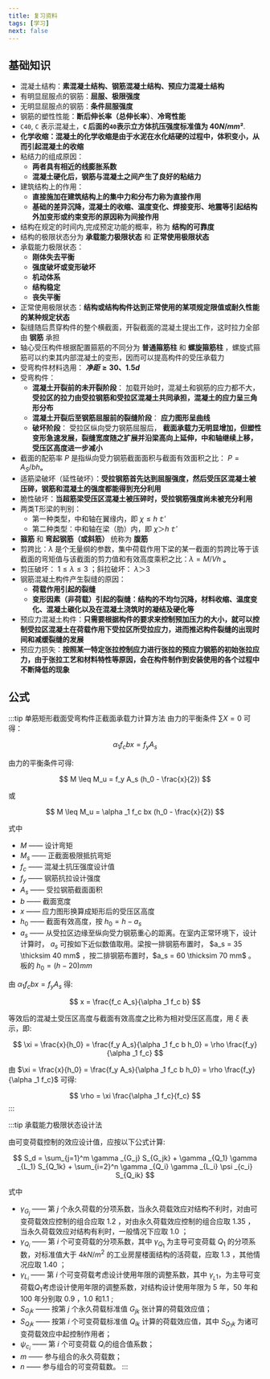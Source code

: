 ```yaml
---
title: 复习资料
tags: [学习]
next: false
---
```


## 基础知识

- 混凝土结构：__素混凝土结构、钢筋混凝土结构、预应力混凝土结构__
- 有明显屈服点的钢筋：__屈服、极限强度__
- 无明显屈服点的钢筋：__条件屈服强度__
- 钢筋的塑性性能：__断后伸长率（总伸长率）__、__冷弯性能__
- `C40`, `C` 表示混凝土，__`C` 后面的`40`表示立方体抗压强度标准值为 $40N/mm²$__.
- __化学收缩：混凝土的化学收缩是由于水泥在水化结硬的过程中，体积变小，从而引起混凝土的收缩__
- 粘结力的组成原因：
  - __两者具有相近的线膨胀系数__
  - __混凝土硬化后，钢筋与混凝土之间产生了良好的粘结力__
- 建筑结构上的作用：
  - __直接施加在建筑结构上的集中力和分布力称为直接作用__
  - __基础的差异沉降，混凝土的收缩、温度变化、焊接变形、地震等引起结构外加变形或约束变形的原因称为间接作用__
- 结构在规定的时间内,完成预定功能的概率，称为 __结构的可靠度__
- 结构的极限状态分为 __承载能力极限状态__ 和 __正常使用极限状态__
- 承载能力极限状态： 
  - __刚体失去平衡__  
  - __强度破坏或变形破坏__  
  - __机动体系__  
  - __结构稳定__  
  - __丧失平衡__
- 正常使用极限状态：__结构或结构构件达到正常使用的某项规定限值或耐久性能的某种规定状态__
- 裂缝随后贯穿构件的整个横截面，开裂截面的混凝土提出工作，这时拉力全部由 __钢筋__ 承担
- 轴心受压构件根据配置箍筋的不同分为 __普通箍筋柱__ 和 __螺旋箍筋柱__ ，螺旋式箍筋可以约束其内部混凝土的变形，因而可以提高构件的受压承载力
- 受弯构件材料选用： __$净距≥30、1.5d$__
- 受弯构件：
  - __混凝土开裂前的未开裂阶段__：
        加载开始时，混凝土和钢筋的应力都不大， __受拉区的拉力由受拉钢筋和受拉区混凝土共同承担，混凝土的应力呈三角形分布__
  - __混凝土开裂后至钢筋屈服前的裂缝阶段__：
        __应力图形呈曲线__
  - __破坏阶段__：
        受拉区纵向受力钢筋屈服后， __截面承载力无明显增加，但塑性变形急速发展，裂缝宽度随之扩展并沿梁高向上延伸，中和轴继续上移，受压区高度进一步减小__
- 截面的配筋率 $P$ 是指纵向受力钢筋截面面积与截面有效面积之比： $P=A_S/bh$ₒ
- 适筋梁破坏（延性破坏）：__受拉钢筋首先达到屈服强度，然后受压区混凝土被压碎，钢筋和混凝土的强度都能得到充分利用__
- 脆性破坏：__当超筋梁受压区混凝土被压碎时，受拉钢筋强度尚未被充分利用__
- 两类T形梁的判别：
  - 第一种类型，中和轴在翼缘内，即 $χ≤hｔ'$
  - 第二种类型：中和轴在梁（肋）内，即 $χ＞hｔ'$
- __箍筋__ 和 __弯起钢筋（或斜筋）__ 统称为 __腹筋__
- 剪跨比：$λ$ 是个无量纲的参数，集中荷载作用下梁的某一截面的剪跨比等于该截面的弯矩值与该截面的剪力值和有效高度乘积之比：$λ=M/Vh$ ₒ
- 剪压破坏： $1≤λ≤3$ ；斜拉破坏： $λ＞3$
- 钢筋混凝土构件产生裂缝的原因：
    - __荷载作用引起的裂缝__
    - __变形因素（非荷载）引起的裂缝：结构的不均匀沉降，材料收缩、温度变化、混凝土碳化以及在混凝土浇筑时的凝结及硬化等__
- 预应力混凝土构件：__只需要根据构件的要求来控制预加压力的大小，就可以控制受拉区混凝土在荷载作用下受拉区所受拉应力，进而推迟构件裂缝的出现时间和减缓裂缝的发展__
- 预应力损失：__按照某一特定张拉控制应力进行张拉的预应力钢筋的初始张拉应力，由于张拉工艺和材料特性等原因，会在构件制作到安装使用的各个过程中不断降低的现象__

## 公式

:::tip 单筋矩形截面受弯构件正截面承载力计算方法
由力的平衡条件 $\sum X = 0$ 可得：

$$
\alpha _1 f_c bx = f_y A_s
$$

由力的平衡条件可得:

$$
M \leq M_u = f_y A_s (h_0 - \frac{x}{2})
$$

或

$$
M \leq M_u = \alpha _1 f_c bx (h_0 - \frac{x}{2})
$$

式中    
- $M$ —— 设计弯矩
- $M_s$ —— 正截面极限抵抗弯矩
- $f_c$ —— 混凝土抗压强度设计值
- $f_y$ —— 钢筋抗拉设计强度
- $A_s$ —— 受拉钢筋截面面积
- $b$ —— 截面宽度
- $x$ —— 应力图形换算成矩形后的受压区高度
- $h_0$ —— 截面有效高度，按 $h_0 = h - a_s$
- $a_s$ —— 从受拉区边缘至纵向受力钢筋重心的距离。在室内正常环境下，设计计算时， $a_s$ 可按如下近似数值取用。梁按一排钢筋布置时， $a_s = 35 \thicksim 40 mm$ ，按二排钢筋布置时，$a_s = 60 \thicksim 70 mm$ 。板的 $h_0 = (h - 20)mm$

由 $\alpha _1 f_c bx = f_y A_s$ 得:

$$
x = \frac{f_c A_s}{\alpha _1 f_c b}
$$

等效后的混凝土受压区高度与截面有效高度之比称为相对受压区高度，用 $\xi$ 表示，即:

$$
\xi = \frac{x}{h_0} = \frac{f_y A_s}{\alpha _1 f_c b h_0} = \rho \frac{f_y}{\alpha _1 f_c}
$$

由 $\xi = \frac{x}{h_0} = \frac{f_y A_s}{\alpha _1 f_c b h_0} = \rho \frac{f_y}{\alpha _1 f_c}$ 可得:

$$
\rho = \xi \frac{\alpha _1 f_c}{f_c}
$$
:::

:::tip 承载能力极限状态设计法

由可变荷载控制的效应设计值，应按以下公式计算:

$$
S_d = \sum_{j=1}^m \gamma _{G_j} S_{G_jk} + \gamma _{Q_1} \gamma _{L_1} S_{Q_1k} + \sum_{i=2}^n \gamma _{Q_i} \gamma _{L_i} \psi _{c_i} S_{Q_ik}
$$

式中
- $\gamma _{G_j}$ —— 第 $j$ 个永久荷载的分项系数，当永久荷载效应对结构不利时，对由可变荷载效应控制的组合应取 $1.2$ ，对由永久荷载效应控制的组合应取 $1.35$ ， 当永久荷载效应对结构有利时，一般情况下应取 $1.0$ ；
- $\gamma _{Q_i}$ —— 第 $i$ 个可变荷载的分项系数，其中 $\gamma _{Q_1}$ 为主导可变荷载 $Q_1$ 的分项系数，对标准值大于 $4 kN/m^2$ 的工业房屋楼面结构的活荷载，应取 $1.3$ ，其他情况应取 $1.40$ ；
- $\gamma _{L_i}$ —— 第 $i$ 个可变荷载考虑设计使用年限的调整系数，其中 $\gamma _{_L1}$，为主导可变荷载$Q_1$考虑设计使用年限的调整系数，对结构设计使用年限为 $5$ 年，$50$ 年和 $100$ 年分别取 $0.9$ ，$1.0$ 和$1.1$ ;
- $S_{G_jk}$ —— 按第 $j$ 个永久荷载标准值 $G_{jk}$ 张计算的荷载效应值；
- $S_{Q_ik}$ —— 按第 $i$ 个可变荷载标准值 $Q_{ik}$ 计算的荷载效应值，其中 $S_{Q_1k}$ 为诸可变荷载效应中起控制作用者；
- $\psi _{c_i}$ —— 第 $i$ 个可变荷载 $Q_i$的组合值系数；
- $m$ —— 参与组合的永久荷载数；
- $n$ —— 参与组合的可变荷载数。
:::